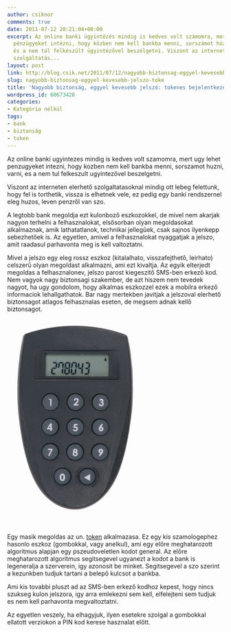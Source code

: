 ```yaml
---
author: csiknor
comments: true
date: 2011-07-12 20:21:04+00:00
excerpt: Az online banki ügyintézés mindig is kedves volt számomra, mert úgy lehet
  pénzügyeket intézni, hogy közben nem kell bankba menni, sorszámot húzni, várni,
  és a nem túl felkészült ügyintézővel beszélgetni. Viszont az interneten elérhető
  szolgáltatás...
layout: post
link: http://blog.csik.net/2011/07/12/nagyobb-biztonsag-eggyel-kevesebb-jelszo-toke/
slug: nagyobb-biztonsag-eggyel-kevesebb-jelszo-toke
title: 'Nagyobb biztonság, eggyel kevesebb jelszó: tokenes bejelentkezés a bankba'
wordpress_id: 60673428
categories:
- Kategória nélkül
tags:
- bank
- biztonság
- token
---
```


Az online banki ugyintezes mindig is kedves volt szamomra, mert ugy lehet penzugyeket intezni, hogy kozben nem kell bankba menni, sorszamot huzni, varni, es a nem tul felkeszult ugyintezővel beszelgetni.

Viszont az interneten elerhető szolgaltatasoknal mindig ott lebeg felettunk, hogy fel is torthetik, vissza is elhetnek vele, ez pedig egy banki rendszernel eleg huzos, leven penzről van szo.

A legtobb bank megoldja ezt kulonboző eszkozokkel, de mivel nem akarjak nagyon terhelni a felhasznalokat, elsősorban olyan megoldasokat alkalmaznak, amik lathatatlanok, technikai jellegűek, csak sajnos ilyenkepp sebezhetőek is. Az egyetlen, amivel a felhasznalokat nyaggatjak a jelszo, amit raadasul parhavonta meg is kell valtoztatni.

Mivel a jelszo egy eleg rossz eszkoz (kitalalhato, visszafejthető, leirhato) celszerű olyan megoldast alkalmazni, ami ezt kivaltja. Az egyik elterjedt megoldas a felhasznalonev, jelszo parost kiegeszitő SMS-ben erkező kod. Nem vagyok nagy biztonsagi szakember, de azt hiszem nem tevedek nagyot, ha ugy gondolom, hogy alkalmas eszkozzel ezek a mobilra erkező informaciok lehallgathatok. Bar nagy mertekben javitjak a jelszoval elerhető biztonsagot atlagos felhasznalas eseten, de megsem adnak kellő biztonsagot.

![Dp250_hires](/images/dp250_hires-scaled500.jpg)

Egy masik megoldas az un. [token](http://en.wikipedia.org/wiki/Security_token) alkalmazasa. Ez egy kis szamologephez hasonlo eszkoz (gombokkal, vagy anelkul), ami egy előre meghatarozott algoritmus alapjan egy pszeudoveletlen kodot general. Az előre meghatarozott algoritmus segitsegevel ugyanezt a kodot a bank is legeneralja a szerverein, igy azonosit be minket. Segitsegevel a szo szerint a kezunkben tudjuk tartani a belepő kulcsot a bankba.

Ami kis tovabbi pluszt ad az SMS-ben erkező kodhoz kepest, hogy nincs szukseg kulon jelszora, igy arra emlekezni sem kell, elfelejteni sem tudjuk es nem kell parhavonta megvaltoztatni.

Az egyetlen veszely, ha elhagyjuk, ilyen esetekre szolgal a gombokkal ellatott verziokon a PIN kod kerese hasznalat előtt.
